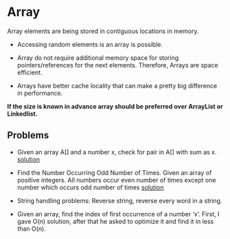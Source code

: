 # Array

Array elements are being stored in contiguous locations in memory.

- Accessing random elements is an array is possible.

- Array do not require additional memory space for storing pointers/references for the next elements.	Therefore, Arrays are space efficient.

- Arrays have better cache locality that can make a pretty big difference in performance.

**If the size is known in advance array should be preferred over ArrayList or Linkedlist.**

## Problems

- Given an array A[] and a number x, check for pair in A[] with sum as x. 
	[solution](./Array/Problems/PairSum.java)
	
- Find the Number Occurring Odd Number of Times. Given an array of positive integers. All numbers occur even number of times except one number which occurs odd number of times	[solution](./Array/Problems/OddOccurance.java)

- String handling problems: Reverse string, reverse every word in a string.

- Given an array, find the index of first occurrence of a number ‘x’. First, I gave O(n) solution, after that he asked to optimize it and find it in less than O(n).
